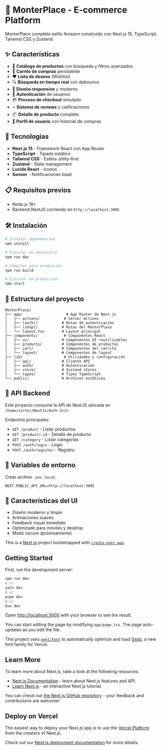 # 🛒 MonterPlace - E-commerce Platform

MonterPlace completo estilo Amazon construido con Next.js 15, TypeScript, Tailwind CSS y Zustand.

## ✨ Características

- 🏪 **Catálogo de productos** con búsqueda y filtros avanzados
- 🛒 **Carrito de compras** persistente
- ❤️ **Lista de deseos** (Wishlist)
- 🔍 **Búsqueda en tiempo real** con debounce
- 📱 **Diseño responsive** y moderno
- 🔐 **Autenticación** de usuarios
- 💳 **Proceso de checkout** simulado
- ⭐ **Sistema de reviews** y calificaciones
- 📦 **Detalle de producto** completo
- 👤 **Perfil de usuario** con historial de compras

## 🚀 Tecnologías

- **Next.js 15** - Framework React con App Router
- **TypeScript** - Tipado estático
- **Tailwind CSS** - Estilos utility-first
- **Zustand** - State management
- **Lucide React** - Iconos
- **Sonner** - Notificaciones toast

## 📋 Requisitos previos

- Node.js 18+ 
- Backend NestJS corriendo en `http://localhost:3005`

## 🛠️ Instalación

```bash
# Instalar dependencias
npm install

# Ejecutar en desarrollo
npm run dev

# Compilar para producción
npm run build

# Ejecutar en producción
npm start
```

## 📁 Estructura del proyecto

```
MonterPlace/
├── app/                    # App Router de Next.js
│   ├── actions/           # Server Actions
│   ├── (auth)/           # Rutas de autenticación
│   ├── (shop)/           # Rutas del MonterPlace
│   └── layout.tsx        # Layout principal
├── components/            # Componentes React
│   ├── ui/               # Componentes UI reutilizables
│   ├── products/         # Componentes de productos
│   ├── cart/             # Componentes del carrito
│   └── layout/           # Componentes de layout
├── lib/                   # Utilidades y configuración
│   ├── api/              # Cliente API
│   ├── auth/             # Autenticación
│   ├── store/            # Zustand stores
│   └── types/            # Tipos TypeScript
└── public/               # Archivos estáticos
```

## 🔗 API Backend

Este proyecto consume la API de NestJS ubicada en `/home/victor/NestJs/Auth-Init`.

Endpoints principales:
- `GET /product` - Listar productos
- `GET /product/:id` - Detalle de producto
- `GET /category` - Listar categorías
- `POST /auth/login` - Login
- `POST /auth/register` - Registro

## 📝 Variables de entorno

Crear archivo `.env.local`:

```env
NEXT_PUBLIC_API_URL=http://localhost:3005
```

## 🎨 Características del UI

- Diseño moderno y limpio
- Animaciones suaves
- Feedback visual inmediato
- Optimizado para móviles y desktop
- Modo oscuro (próximamente)

This is a [Next.js](https://nextjs.org) project bootstrapped with [`create-next-app`](https://nextjs.org/docs/app/api-reference/cli/create-next-app).

## Getting Started

First, run the development server:

```bash
npm run dev
# or
yarn dev
# or
pnpm dev
# or
bun dev
```

Open [http://localhost:3000](http://localhost:3000) with your browser to see the result.

You can start editing the page by modifying `app/page.tsx`. The page auto-updates as you edit the file.

This project uses [`next/font`](https://nextjs.org/docs/app/building-your-application/optimizing/fonts) to automatically optimize and load [Geist](https://vercel.com/font), a new font family for Vercel.

## Learn More

To learn more about Next.js, take a look at the following resources:

- [Next.js Documentation](https://nextjs.org/docs) - learn about Next.js features and API.
- [Learn Next.js](https://nextjs.org/learn) - an interactive Next.js tutorial.

You can check out [the Next.js GitHub repository](https://github.com/vercel/next.js) - your feedback and contributions are welcome!

## Deploy on Vercel

The easiest way to deploy your Next.js app is to use the [Vercel Platform](https://vercel.com/new?utm_medium=default-template&filter=next.js&utm_source=create-next-app&utm_campaign=create-next-app-readme) from the creators of Next.js.

Check out our [Next.js deployment documentation](https://nextjs.org/docs/app/building-your-application/deploying) for more details.
